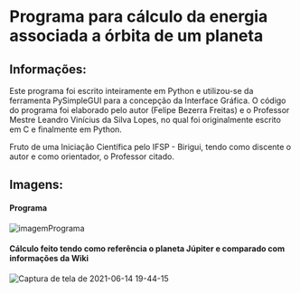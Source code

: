 # Programa para cálculo da energia associada a órbita de um planeta
## Informações:
Este programa foi escrito inteiramente em Python e utilizou-se da ferramenta PySimpleGUI para a concepção da Interface Gráfica.
O código do programa foi elaborado pelo autor (Felipe Bezerra Freitas) e o Professor Mestre Leandro Vinícius da Silva Lopes, no qual foi originalmente escrito em C e finalmente em Python.

Fruto de uma Iniciação Científica pelo IFSP - Birigui, tendo como discente o autor e como orientador, o Professor citado.

## Imagens:
#### Programa
![imagemPrograma](https://user-images.githubusercontent.com/67171908/121971427-15fdd800-cd4f-11eb-9c89-1ff5cb4a6609.png)

#### Cálculo feito tendo como referência o planeta Júpiter e comparado com informações da Wiki
![Captura de tela de 2021-06-14 19-44-15](https://user-images.githubusercontent.com/67171908/121971534-4cd3ee00-cd4f-11eb-8b3e-6aca08325254.png)
